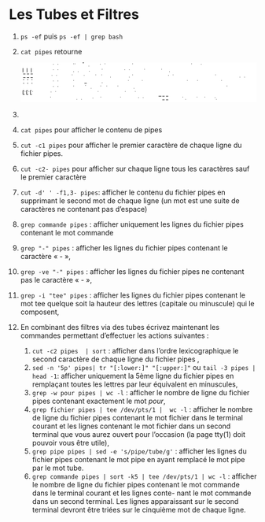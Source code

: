 # Les Tubes et Filtres #

1. `ps -ef` puis `ps -ef | grep bash`
2. `cat pipes` retourne

   ![filepipes](./catpipes.png)

3.

   1. `cat pipes` pour afficher le contenu de pipes
   2. `cut -c1 pipes` pour afficher le premier caractère de chaque ligne du fichier pipes.
   3. `cut -c2- pipes` pour afficher sur chaque ligne tous les caractères sauf le premier caractère
   4. `cut -d' ' -f1,3- pipes`: afficher le contenu du fichier pipes en supprimant le second mot de chaque ligne (un mot est une suite de caractères ne
contenant pas d’espace)
   5. `grep commande pipes` : afficher uniquement les lignes du fichier pipes contenant le mot commande
   6. `grep "-" pipes` : afficher les lignes du fichier pipes contenant le caractère « - »,
   7. `grep -ve "-" pipes` : afficher les lignes du fichier pipes ne contenant pas le caractère « - »,
   8. `grep -i "tee" pipes` : afficher les lignes du fichier pipes contenant le mot tee quelque soit la hauteur des lettres (capitale ou minuscule) qui le
composent,

4. En combinant des filtres via des tubes écrivez maintenant les commandes permettant d’effectuer les actions suivantes :
 
   1. `cut -c2 pipes  | sort` : afficher dans l’ordre lexicographique le second caractère de chaque ligne du fichier pipes ,
   2. `sed -n '5p' pipes| tr "[:lower:]" "[:upper:]"` ou `tail -3 pipes | head -1`: afficher uniquement la 5ème ligne du fichier pipes en remplaçant toutes les lettres par leur équivalent en minuscules,
   3. `grep -w pour pipes | wc -l` : afficher le nombre de ligne du fichier pipes contenant exactement le mot _pour_,
   4. `grep fichier pipes | tee /dev/pts/1 |  wc -l` : afficher le nombre de ligne du fichier pipes contenant le mot fichier dans le terminal courant et les lignes contenant le
mot fichier dans un second terminal que vous aurez ouvert pour l’occasion (la page tty(1) doit pouvoir vous être utile),
   5. `grep pipe pipes | sed -e 's/pipe/tube/g'` : afficher les lignes du fichier pipes contenant le mot pipe en ayant remplacé le mot pipe par le mot tube.
   6. `grep commande pipes | sort -k5 | tee /dev/pts/1 | wc -l` : afficher le nombre de ligne du fichier pipes contenant le mot commande dans le terminal courant et les lignes conte-
nant le mot commande dans un second terminal. Les lignes apparaissant sur le second terminal devront être triées sur le
cinquième mot de chaque ligne.
  
